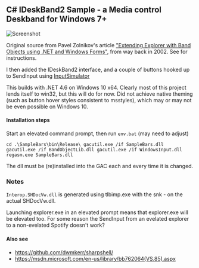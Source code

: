 ## C# IDeskBand2 Sample - a Media control Deskband for Windows 7+
	
![Screenshot](https://raw.githubusercontent.com/navhaxs/media-control-deskband/master/screenshot.png)

Original source from Pavel Zolnikov's article ["Extending Explorer with Band Objects using .NET and Windows Forms"](http://www.codeproject.com/Articles/2219/Extending-Explorer-with-Band-Objects-using-NET-and), from way back in 2002. See for instructions.

I then added the IDeskBand2 interface, and a couple of buttons hooked up to SendInput using [InputSimulator](https://inputsimulator.codeplex.com/)

This builds with .NET 4.6 on Windows 10 x64. Clearly most of this project lends itself to win32, but this will do for now. Did not achieve native theming (such as button hover styles consistent to msstyles), which may or may not be even possible on Windows 10.

#### Installation steps

Start an elevated command prompt, then run `env.bat` (may need to adjust)

`cd .\SampleBars\bin\Release\
gacutil.exe /if SampleBars.dll
gacutil.exe /if BandObjectLib.dll
gacutil.exe /if WindowsInput.dll
regasm.exe SampleBars.dll`

The dll must be (re)installed into the GAC each and every time it is changed.

### Notes

`Interop.SHDocVw.dll` is generated using tlbimp.exe with the snk - on the actual SHDocVw.dll.

Launching explorer.exe in an elevated prompt means that explorer.exe will be elevated too. For some reason the SendInput from an evelated explorer to a non-evelated Spotify doesn't work?

#### Also see

* https://github.com/dwmkerr/sharpshell/
* https://msdn.microsoft.com/en-us/library/bb762064(VS.85).aspx
